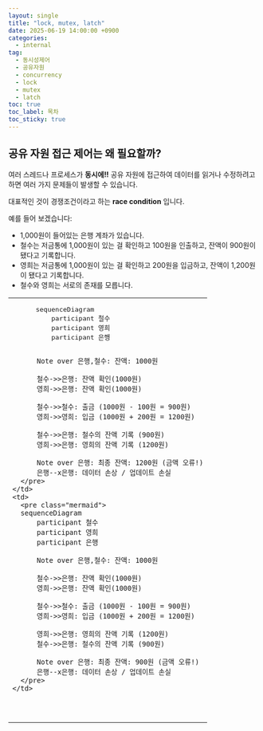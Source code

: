 ```yaml
---
layout: single
title: "lock, mutex, latch"
date: 2025-06-19 14:00:00 +0900
categories: 
  - internal
tag: 
  - 동시성제어
  - 공유자원
  - concurrency
  - lock
  - mutex
  - latch
toc: true
toc_label: 목차
toc_sticky: true
---
```


## 공유 자원 접근 제어는 왜 필요할까?

여러 스레드나 프로세스가 **동시에!!** 공유 자원에 접근하여 데이터를 읽거나 수정하려고 하면 여러 가지 문제들이 발생할 수 있습니다.

대표적인 것이 경쟁조건이라고 하는 **race condition** 입니다.

예를 들어 보겠습니다:
- 1,000원이 들어있는 은행 계좌가 있습니다.
- 철수는 저금통에 1,000원이 있는 걸 확인하고 100원을 인출하고, 잔액이 900원이 됐다고 기록합니다.
- 영희는 저금통에 1,000원이 있는 걸 확인하고 200원을 입금하고, 잔액이 1,200원이 됐다고 기록합니다.
- 철수와 영희는 서로의 존재를 모릅니다.

<script type="module">
	import mermaid from 'https://cdn.jsdelivr.net/npm/mermaid@10/dist/mermaid.esm.min.mjs';
	mermaid.initialize({
		startOnLoad: true
	});
</script>

<table>
  <tr>
    <td>
      <pre class="mermaid">
      sequenceDiagram
          participant 철수
          participant 영희
          participant 은행

          Note over 은행,철수: 잔액: 1000원

          철수->>은행: 잔액 확인(1000원)
          영희->>은행: 잔액 확인(1000원)

          철수->>철수: 출금 (1000원 - 100원 = 900원)
          영희->>영희: 입금 (1000원 + 200원 = 1200원)

          철수->>은행: 철수의 잔액 기록 (900원)
          영희->>은행: 영희의 잔액 기록 (1200원)

          Note over 은행: 최종 잔액: 1200원 (금액 오류!)
          은행--x은행: 데이터 손상 / 업데이트 손실
      </pre>
    </td>
    <td>
      <pre class="mermaid">
      sequenceDiagram
          participant 철수
          participant 영희
          participant 은행

          Note over 은행,철수: 잔액: 1000원

          철수->>은행: 잔액 확인(1000원)
          영희->>은행: 잔액 확인(1000원)

          철수->>철수: 출금 (1000원 - 100원 = 900원)
          영희->>영희: 입금 (1000원 + 200원 = 1200원)

          영희->>은행: 영희의 잔액 기록 (1200원)
          철수->>은행: 철수의 잔액 기록 (900원)

          Note over 은행: 최종 잔액: 900원 (금액 오류!)
          은행--x은행: 데이터 손상 / 업데이트 손실
      </pre>
    </td>
  </tr>
</table>

